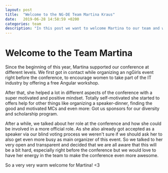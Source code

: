 ```yaml
---
layout: post
title:  "Welcome to the NG-DE Team Martina Kraus"
date:   2019-06-28 14:58:59 +0200
categories: team
description: "In this post we want to welcome Martina to our team and want explain the story how we got here ..."
---
```


# Welcome to the Team Martina

Since the beginning of this year, Martina supported our conference at different levels. We first got in contact while organizing an ngGirls event right before the conference, to encourage women to take part of the IT industry by offering a free Angular workshop.

After that, she helped a lot in different aspects of the conference with a super motivated and positive mindset. Totally self-motivated she started to offers help for other things like organizing a speaker-dinner, finding the good and motivated MCs and even more: Got us sponsors for our diversity and scholarship program.

After a while, we talked about her role at the conference and how she could be involved in a more official role. As she also already got accepted as a speaker via our blind voting process we weren't sure if we should ask her to also get even more busy as main organizer of this event. So we talked to her very open and transparent and decided that we are all aware that this will be a bit hard, especially right before the conference but we would love to have her energy in the team to make the conference even more awesome. 
 
So a very very warm welcome for Martina! <3

